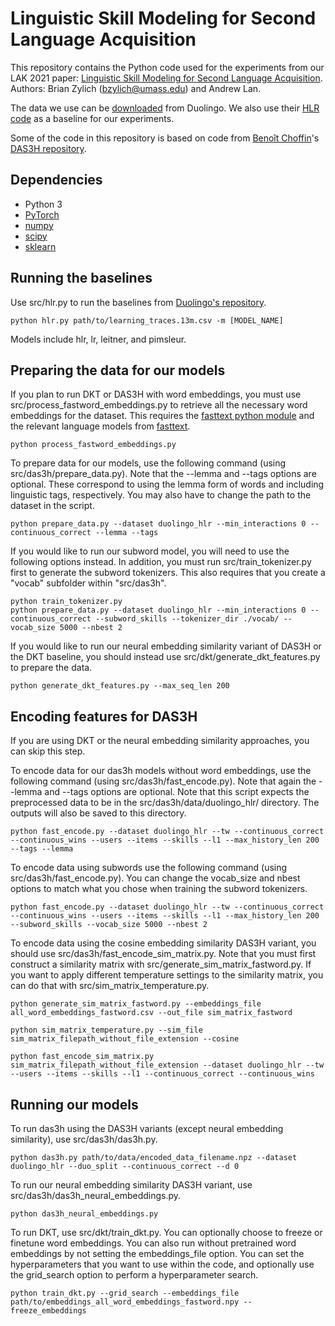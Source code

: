 # Linguistic Skill Modeling for Second Language Acquisition

This repository contains the Python code used for the experiments from our LAK 2021 paper: [Linguistic Skill Modeling for Second Language Acquisition](https://dl.acm.org/doi/10.1145/3448139.3448153). Authors: Brian Zylich (bzylich@umass.edu) and Andrew Lan.

The data we use can be [downloaded](https://dataverse.harvard.edu/dataset.xhtml?persistentId=doi:10.7910/DVN/N8XJME) from Duolingo. We also use their [HLR code](https://github.com/duolingo/halflife-regression) as a baseline for our experiments.

Some of the code in this repository is based on code from [Benoît Choffin](https://github.com/BenoitChoffin)'s [DAS3H repository](https://github.com/BenoitChoffin/das3h).

## Dependencies
- Python 3
- [PyTorch](https://pytorch.org/)
- [numpy](https://numpy.org/)
- [scipy](https://www.scipy.org/)
- [sklearn](https://scikit-learn.org/stable/install.html)

## Running the baselines
Use src/hlr.py to run the baselines from [Duolingo's repository](https://github.com/duolingo/halflife-regression).

    python hlr.py path/to/learning_traces.13m.csv -m [MODEL_NAME]

Models include hlr, lr, leitner, and pimsleur.


## Preparing the data for our models
If you plan to run DKT or DAS3H with word embeddings, you must use src/process_fastword_embeddings.py to retrieve all the necessary word embeddings for the dataset. This requires the [fasttext python module](https://pypi.org/project/fasttext/) and the relevant language models from [fasttext](https://fasttext.cc/docs/en/crawl-vectors.html).

    python process_fastword_embeddings.py

To prepare data for our models, use the following command (using src/das3h/prepare_data.py). Note that the --lemma and --tags options are optional. These correspond to using the lemma form of words and including linguistic tags, respectively. You may also have to change the path to the dataset in the script.


    python prepare_data.py --dataset duolingo_hlr --min_interactions 0 --continuous_correct --lemma --tags

If you would like to run our subword model, you will need to use the following options instead. In addition, you must run src/train_tokenizer.py first to generate the subword tokenizers. This also requires that you create a "vocab" subfolder within "src/das3h".


    python train_tokenizer.py
    python prepare_data.py --dataset duolingo_hlr --min_interactions 0 --continuous_correct --subword_skills --tokenizer_dir ./vocab/ --vocab_size 5000 --nbest 2


If you would like to run our neural embedding similarity variant of DAS3H or the DKT baseline, you should instead use src/dkt/generate_dkt_features.py to prepare the data.

    python generate_dkt_features.py --max_seq_len 200

## Encoding features for DAS3H

If you are using DKT or the neural embedding similarity approaches, you can skip this step.

To encode data for our das3h models without word embeddings, use the following command (using src/das3h/fast_encode.py). Note that again the --lemma and --tags options are optional. Note that this script expects the preprocessed data to be in the src/das3h/data/duolingo_hlr/ directory. The outputs will also be saved to this directory.

    python fast_encode.py --dataset duolingo_hlr --tw --continuous_correct --continuous_wins --users --items --skills --l1 --max_history_len 200 --tags --lemma
     
To encode data using subwords use the following command (using src/das3h/fast_encode.py). You can change the vocab_size and nbest options to match what you chose when training the subword tokenizers.

    python fast_encode.py --dataset duolingo_hlr --tw --continuous_correct --continuous_wins --users --items --skills --l1 --max_history_len 200 --subword_skills --vocab_size 5000 --nbest 2 

To encode data using the cosine embedding similarity DAS3H variant, you should use src/das3h/fast_encode_sim_matrix.py. Note that you must first construct a similarity matrix with src/generate_sim_matrix_fastword.py. If you want to apply different temperature settings to the similarity matrix, you can do that with src/sim_matrix_temperature.py.

    python generate_sim_matrix_fastword.py --embeddings_file all_word_embeddings_fastword.csv --out_file sim_matrix_fastword
    
    python sim_matrix_temperature.py --sim_file sim_matrix_filepath_without_file_extension --cosine
    
    python fast_encode_sim_matrix.py sim_matrix_filepath_without_file_extension --dataset duolingo_hlr --tw --users --items --skills --l1 --continuous_correct --continuous_wins

## Running our models

To run das3h using the DAS3H variants (except neural embedding similarity), use src/das3h/das3h.py.

    python das3h.py path/to/data/encoded_data_filename.npz --dataset duolingo_hlr --duo_split --continuous_correct --d 0

To run our neural embedding similarity DAS3H variant, use src/das3h/das3h_neural_embeddings.py.

    python das3h_neural_embeddings.py

To run DKT, use src/dkt/train_dkt.py. You can optionally choose to freeze or finetune word embeddings. You can also run without pretrained word embeddings by not setting the embeddings_file option. You can set the hyperparameters that you want to use within the code, and optionally use the grid_search option to perform a hyperparameter search.

    python train_dkt.py --grid_search --embeddings_file path/to/embeddings_all_word_embeddings_fastword.npy --freeze_embeddings
